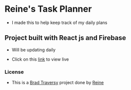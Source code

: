 # Reine's Task Planner

- I made this to help keep track of my daily plans

## Project built with React js and Firebase

- Will be updating daily

- Click on this [link](https://reine-task-planner.netlify.app/) to view live

### License

- This is a [Brad Traversy](https://github.com/bradtraversy/react-crash-2021) project done by [Reine](https://twitter.com/Reine_Dev)

